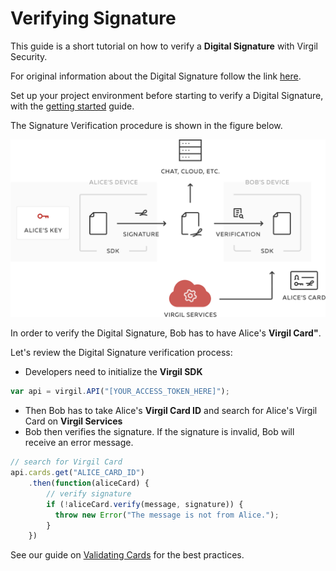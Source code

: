 # Verifying Signature

This guide is a short tutorial on how to verify a **Digital Signature** with Virgil Security.

For original information about the Digital Signature follow the link [here](https://github.com/VirgilSecurity/virgil/blob/wiki/wiki/glossary.md#digital-signature).

Set up your project environment before starting to verify a Digital Signature, with the [getting started](/docs/guides/configuration/client.md) guide.

The Signature Verification procedure is shown in the figure below.


![Virgil Signature Intro](/docs/img/Signature_introduction.png "Verify Signature")

In order to verify the Digital Signature, Bob has to have Alice's **Virgil Card"**.

Let's review the Digital Signature verification process:

- Developers need to initialize the **Virgil SDK**

```javascript
var api = virgil.API("[YOUR_ACCESS_TOKEN_HERE]");
```

- Then Bob has to take Alice's **Virgil Card ID** and search for Alice's Virgil Card on **Virgil Services**
- Bob then verifies the signature. If the signature is invalid, Bob will receive an error message.

```javascript
// search for Virgil Card
api.cards.get("ALICE_CARD_ID")
    .then(function(aliceCard) {
        // verify signature
        if (!aliceCard.verify(message, signature)) {
          throw new Error("The message is not from Alice.");
        }
    })
```

See our guide on [Validating Cards](/docs/guides/virgil-card/validating-card.md) for the best practices.
